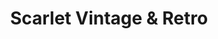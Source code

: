 ---
title: "Scarlet Vintage & Retro"
url: /harlow/scarlet-vintage-und-retro/
shop: Gebrauchtwaren
---
